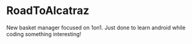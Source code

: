 # RoadToAlcatraz
New basket manager focused on 1on1. Just done to learn android while coding something interesting!